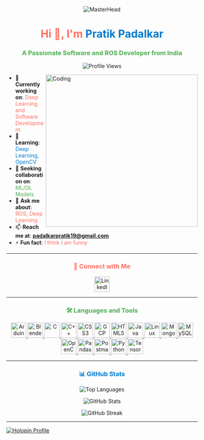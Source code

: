 <p align="center">
  <img src="https://i.pinimg.com/originals/b9/ab/f0/b9abf0a0feb3219f56a51448d8ffae2c.gif" alt="MasterHead">
</p>

<h1 align="center" style="color: #ff6f61;">Hi 👋, I'm <span style="color: #007acc;">Pratik Padalkar</span></h1>
<h3 align="center" style="color: #4caf50;">A Passionate Software and ROS Developer from India</h3>

<p align="center">
  <img src="https://komarev.com/ghpvc/?username=pratik00019&label=Profile%20Views&color=0e75b6&style=flat" alt="Profile Views"/>
</p>

<img align="right" alt="Coding" width="400" src="https://cdn.dribbble.com/users/1162077/screenshots/3848914/programmer.gif">

- 🔭 **Currently working on**: <span style="color: #ff6f61;">Deep Learning and Software Development</span>
- 🌱 **Learning**: <span style="color: #007acc;">Deep Learning, OpenCV</span>
- 👯 **Seeking collaboration on**: <span style="color: #4caf50;">ML/DL Models</span>
- 💬 **Ask me about**: <span style="color: #ff6f61;">ROS, Deep Learning</span>
- 📫 **Reach me at**: **[padalkarpratik19@gmail.com](mailto:padalkarpratik19@gmail.com)**
- ⚡ **Fun fact**: <span style="color: #ff6f61;">I think I am funny</span>

---

<h3 align="center" style="color: #ff6f61;">🤝 Connect with Me</h3>
<p align="center">
  <a href="https://linkedin.com/in/pratikpadalkar19" target="blank">
    <img align="center" src="https://img.icons8.com/color/48/000000/linkedin.png" alt="LinkedIn" width="40" height="40"/>
  </a>
</p>

---

<h3 align="center" style="color: #4caf50;">🛠️ Languages and Tools</h3>
<p align="center">
  <a href="https://www.arduino.cc/" target="_blank">
    <img src="https://img.icons8.com/color/48/000000/arduino.png" alt="Arduino" width="40" height="40"/>
  </a>
  <a href="https://www.blender.org/" target="_blank">
    <img src="https://img.icons8.com/color/48/000000/blender-3d.png" alt="Blender" width="40" height="40"/>
  </a>
  <a href="https://www.cprogramming.com/" target="_blank">
    <img src="https://img.icons8.com/color/48/000000/c-programming.png" alt="C" width="40" height="40"/>
  </a>
  <a href="https://www.w3schools.com/cpp/" target="_blank">
    <img src="https://img.icons8.com/color/48/000000/c-plus-plus.png" alt="C++" width="40" height="40"/>
  </a>
  <a href="https://www.w3schools.com/css/" target="_blank">
    <img src="https://img.icons8.com/color/48/000000/css3.png" alt="CSS3" width="40" height="40"/>
  </a>
  <a href="https://cloud.google.com" target="_blank">
    <img src="https://img.icons8.com/color/48/000000/google-cloud.png" alt="GCP" width="40" height="40"/>
  </a>
  <a href="https://www.w3.org/html/" target="_blank">
    <img src="https://img.icons8.com/color/48/000000/html-5.png" alt="HTML5" width="40" height="40"/>
  </a>
  <a href="https://www.java.com" target="_blank">
    <img src="https://img.icons8.com/color/48/000000/java-coffee-cup-logo.png" alt="Java" width="40" height="40"/>
  </a>
  <a href="https://www.linux.org/" target="_blank">
    <img src="https://img.icons8.com/color/48/000000/linux.png" alt="Linux" width="40" height="40"/>
  </a>
  <a href="https://www.mongodb.com/" target="_blank">
    <img src="https://img.icons8.com/color/48/000000/mongodb.png" alt="MongoDB" width="40" height="40"/>
  </a>
  <a href="https://www.mysql.com/" target="_blank">
    <img src="https://img.icons8.com/color/48/000000/mysql-logo.png" alt="MySQL" width="40" height="40"/>
  </a>
  <a href="https://opencv.org/" target="_blank">
    <img src="https://img.icons8.com/color/48/000000/opencv.png" alt="OpenCV" width="40" height="40"/>
  </a>
  <a href="https://pandas.pydata.org/" target="_blank">
    <img src="https://img.icons8.com/color/48/000000/pandas.png" alt="Pandas" width="40" height="40"/>
  </a>
  <a href="https://postman.com" target="_blank">
    <img src="https://img.icons8.com/dusk/64/000000/postman-api.png" alt="Postman" width="40" height="40"/>
  </a>
  <a href="https://www.python.org" target="_blank">
    <img src="https://img.icons8.com/color/48/000000/python.png" alt="Python" width="40" height="40"/>
  </a>
  <a href="https://www.tensorflow.org" target="_blank">
    <img src="https://img.icons8.com/color/48/000000/tensorflow.png" alt="TensorFlow" width="40" height="40"/>
  </a>
</p>

---

<h3 align="center" style="color: #007acc;">📊 GitHub Stats</h3>
<p align="center">
  <img src="https://github-readme-stats.vercel.app/api/top-langs?username=pratik00019&show_icons=true&locale=en&layout=compact&theme=tokyonight" alt="Top Languages"/>
</p>

<p align="center">
  <img src="https://github-readme-stats.vercel.app/api?username=pratik00019&show_icons=true&locale=en&theme=radical" alt="GitHub Stats"/>
</p>

<p align="center">
  <img src="https://github-readme-streak-stats.herokuapp.com/?user=pratik00019&theme=highcontrast" alt="GitHub Streak"/>
</p>

---

[![Holopin Profile](https://holopin.me/pratik00019)](https://holopin.io/@pratik00019)
